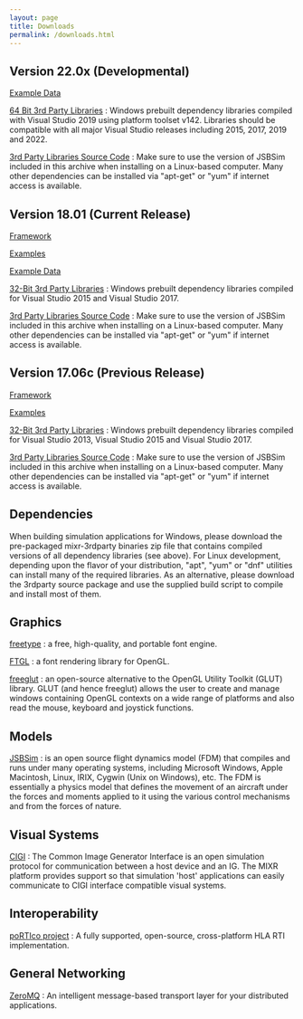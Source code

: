 ```yaml
---
layout: page
title: Downloads
permalink: /downloads.html
---
```

## Version 22.0x (Developmental)

[Example Data](https://s3.amazonaws.com/mixr-platform/releases/dev/mixr-data_v22.09.tgz)

[64 Bit 3rd Party Libraries](https://s3.amazonaws.com/mixr-platform/releases/dev/mixr-3rdparty_v21.0x.zip) : Windows prebuilt dependency libraries compiled with Visual Studio 2019 using platform toolset v142. Libraries should be compatible with all major Visual Studio releases including 2015, 2017, 2019 and 2022.

[3rd Party Libraries Source Code](https://s3.amazonaws.com/mixr-platform/releases/dev/mixr-3rdpartysrc_v22.09.tgz) : Make sure to use the version of JSBSim included in this archive when installing on a Linux-based computer.  Many other dependencies can be installed via "apt-get" or "yum" if internet access is available.

## Version 18.01  (Current Release)

[Framework](https://s3.amazonaws.com/mixr-platform/releases/stable_v18.01/mixr_v18.01.zip)

[Examples](https://s3.amazonaws.com/mixr-platform/releases/stable_v18.01/mixr-examples_v18.01.zip)

[Example Data](https://s3.amazonaws.com/mixr-platform/releases/stable_v18.01/mixr-data_v18.01.zip)

[32-Bit 3rd Party Libraries](https://s3.amazonaws.com/mixr-platform/releases/stable_v18.01/mixr-3rdparty_v18.01.zip) : Windows prebuilt dependency libraries compiled for Visual Studio 2015 and Visual Studio 2017.

[3rd Party Libraries Source Code](https://s3.amazonaws.com/mixr-platform/releases/stable_v18.01/mixr-3rdpartysrc_v18.12.tgz) : Make sure to use the version of JSBSim included in this archive when installing on a Linux-based computer.  Many other dependencies can be installed via "apt-get" or "yum" if internet access is available.

## Version 17.06c (Previous Release)

[Framework](https://s3.amazonaws.com/mixr-platform/releases/stable_v17.06c/mixr_v17.06c.zip)

[Examples](https://s3.amazonaws.com/mixr-platform/releases/stable_v17.06c/mixr-examples_v17.06c.zip)

[32-Bit 3rd Party Libraries](https://s3.amazonaws.com/mixr-platform/releases/stable_v17.06c/mixr-3rdparty_v17.06c.zip) : Windows prebuilt dependency libraries compiled for Visual Studio 2013, Visual Studio 2015 and Visual Studio 2017.

[3rd Party Libraries Source Code](https://s3.amazonaws.com/mixr-platform/releases/stable_v17.06c/mixr-3rdpartysrc_v17.06c.zip) : Make sure to use the version of JSBSim included in this archive when installing on a Linux-based computer.  Many other dependencies can be installed via "apt-get" or "yum" if internet access is available.

## Dependencies

When building simulation applications for Windows, please download the pre-packaged mixr-3rdparty binaries zip file that contains compiled versions of all dependency libraries (see above).  For Linux development, depending upon the flavor of your distribution, "apt", "yum" or "dnf" utilities can install many of the required libraries.  As an alternative, please download the 3rdparty source package and use the supplied build script to compile and install most of them.

## Graphics

[freetype](http://freetype.sourceforge.net) : a free, high-quality, and portable font engine.

[FTGL](http://sourceforge.net/projects/ftgl) : a font rendering library for OpenGL.

[freeglut](http://freeglut.sourceforge.net) : an open-source alternative to the OpenGL Utility Toolkit (GLUT) library. GLUT (and hence freeglut) allows the user to create and manage windows containing OpenGL contexts on a wide range of platforms and also read the mouse, keyboard and joystick functions.

## Models

[JSBSim](http://jsbsim.sourceforge.net/) : is an open source flight dynamics model (FDM) that compiles and runs under many operating systems, including Microsoft Windows, Apple Macintosh, Linux, IRIX, Cygwin (Unix on Windows), etc. The FDM is essentially a physics model that defines the movement of an aircraft under the forces and moments applied to it using the various control mechanisms and from the forces of nature.

## Visual Systems

[CIGI](http://cigi.sourceforge.net/) : The Common Image Generator Interface is an open simulation protocol for communication between a host device and an IG. The MIXR platform provides support so that simulation 'host' applications can easily communicate to CIGI interface compatible visual systems.

## Interoperability

[poRTIco project](http://www.porticoproject.org/) : A fully supported, open-source, cross-platform HLA RTI implementation.

## General Networking

[ZeroMQ](http://zeromq.org/) : An intelligent message-based transport layer for your distributed applications.

